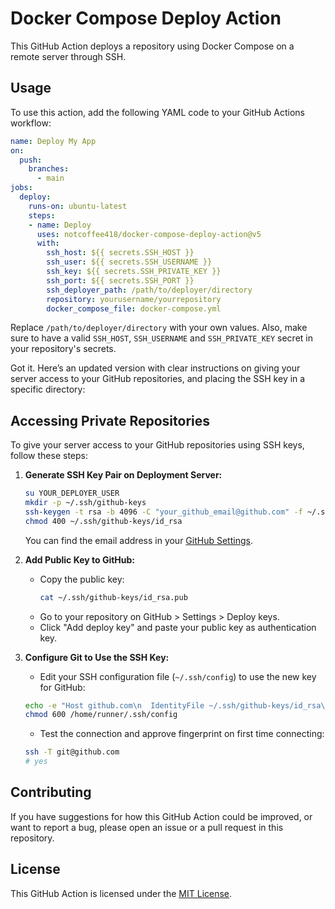 
# Docker Compose Deploy Action

This GitHub Action deploys a repository using Docker Compose on a remote server through SSH.

## Usage

To use this action, add the following YAML code to your GitHub Actions workflow:

```yaml
name: Deploy My App
on:
  push:
    branches:
      - main
jobs:
  deploy:
    runs-on: ubuntu-latest
    steps:
    - name: Deploy
      uses: notcoffee418/docker-compose-deploy-action@v5
      with:
        ssh_host: ${{ secrets.SSH_HOST }}
        ssh_user: ${{ secrets.SSH_USERNAME }}
        ssh_key: ${{ secrets.SSH_PRIVATE_KEY }}
        ssh_port: ${{ secrets.SSH_PORT }}
        ssh_deployer_path: /path/to/deployer/directory
        repository: yourusername/yourrepository
        docker_compose_file: docker-compose.yml
```

Replace `/path/to/deployer/directory` with your own values. Also, make sure to have a valid `SSH_HOST`, `SSH_USERNAME` and `SSH_PRIVATE_KEY` secret in your repository's secrets.

Got it. Here’s an updated version with clear instructions on giving your server access to your GitHub repositories, and placing the SSH key in a specific directory:


## Accessing Private Repositories

To give your server access to your GitHub repositories using SSH keys, follow these steps:

1. **Generate SSH Key Pair on Deployment Server:**
   ```bash
   su YOUR_DEPLOYER_USER
   mkdir -p ~/.ssh/github-keys
   ssh-keygen -t rsa -b 4096 -C "your_github_email@github.com" -f ~/.ssh/github-keys/id_rsa
   chmod 400 ~/.ssh/github-keys/id_rsa
   ```
   You can find the email address in your [GitHub Settings](https://github.com/settings/emails).

2. **Add Public Key to GitHub:**
   - Copy the public key:
     ```bash
     cat ~/.ssh/github-keys/id_rsa.pub
     ```
   - Go to your repository on GitHub > Settings > Deploy keys.
   - Click "Add deploy key" and paste your public key as authentication key.

3. **Configure Git to Use the SSH Key:**
   - Edit your SSH configuration file (`~/.ssh/config`) to use the new key for GitHub:
    ```bash
    echo -e "Host github.com\n  IdentityFile ~/.ssh/github-keys/id_rsa\n  User git" >> ~/.ssh/config
    chmod 600 /home/runner/.ssh/config
    ```
   - Test the connection and approve fingerprint on first time connecting:
    ```bash
    ssh -T git@github.com
    # yes
    ```


## Contributing

If you have suggestions for how this GitHub Action could be improved, or want to report a bug, please open an issue or a pull request in this repository.

## License

This GitHub Action is licensed under the [MIT License](LICENSE).
